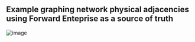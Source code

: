 ## Example graphing network physical adjacencies using Forward Enteprise as a source of truth

![image](https://github.com/gaberger/pyvis-forward/assets/58652/93cdca2a-6651-46c7-9cad-534497662c30)



